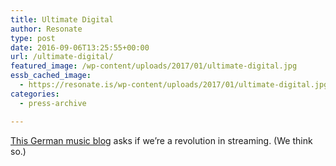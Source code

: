 ```yaml
---
title: Ultimate Digital
author: Resonate
type: post
date: 2016-09-06T13:25:55+00:00
url: /ultimate-digital/
featured_image: /wp-content/uploads/2017/01/ultimate-digital.jpg
essb_cached_image:
  - https://resonate.is/wp-content/uploads/2017/01/ultimate-digital.jpg
categories:
  - press-archive

---
```

<a href="http://www.ultimate-digital.com/news/resonate-die-revolution-des-streaming/" target="_blank" rel="noopener noreferrer">This German music blog</a> asks if we&#8217;re a revolution in streaming. (We think so.)